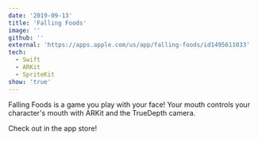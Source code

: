 ```yaml
---
date: '2019-09-13'
title: 'Falling Foods'
image: ''
github: ''
external: 'https://apps.apple.com/us/app/falling-foods/id1495611033'
tech:
  - Swift
  - ARKit
  - SpriteKit
show: 'true'
---
```


Falling Foods is a game you play with your face!
Your mouth controls your character's mouth with ARKit and the TrueDepth camera.

Check out in the app store!
